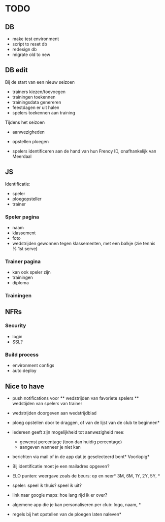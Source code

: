 # TODO

## DB
* make test environment
* script to reset db
* redesign db
* migrate old to new

## DB edit
Bij de start van een nieuw seizoen
* trainers kiezen/toevoegen
* trainingen toekennen
* trainingsdata genereren
* feestdagen er uit halen
* spelers toekennen aan training

Tijdens het seizoen
* aanwezigheden
* opstellen ploegen

* spelers identificeren aan de hand van hun Frenoy ID, onafhankelijk van Meerdaal

## JS
Identificatie:
- speler
- ploegopsteller
- trainer

### Speler pagina
* naam
* klassement 
* foto
* wedstrijden gewonnen tegen klassementen, met een balkje (zie tennis % 1st serve)

### Trainer pagina
* kan ook speler zijn
* trainingen
* diploma

### Trainingen

## NFRs

### Security
* login
* SSL?

### Build process
* environment configs
* auto deploy

## Nice to have
* push notifications voor
** wedstrijden van favoriete spelers
** wedstijden van spelers van trainer
- wedstrijden doorgeven aan wedstrijdblad
- ploeg opstellen door te draggen, of van de lijst van de club te beginnen*
- iedereen geeft zijn mogelijkheid tot aanwezigheid mee:
   - gewenst percentage (toon dan huidig percentage)
   - aangeven wanneer je niet kan
- berichten via mail of in de app dat je geselecteerd bent* Voorlopig* 
- Bij identificatie moet je een mailadres opgeven? 
- ELO punten: weergave zoals de beurs: op en neer* 3M, 6M, 1Y, 2Y, 5Y, *
- speler: speel ik thuis? speel ik uit?
- link naar google maps: hoe lang rijd ik er over? 
- algemene app die je kan personaliseren per club: logo, naam, * 

- regels bij het opstellen van de ploegen laten naleven* 



